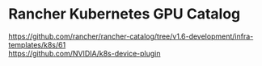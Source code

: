 # Rancher Kubernetes GPU Catalog

https://github.com/rancher/rancher-catalog/tree/v1.6-development/infra-templates/k8s/61  
https://github.com/NVIDIA/k8s-device-plugin  
